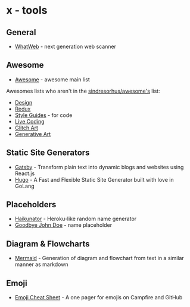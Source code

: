 # x - tools

## General

*   [WhatWeb](http://whatweb.net/) - next generation web scanner

## Awesome

*   [Awesome](https://github.com/sindresorhus/awesome) - awesome main list

Awesomes lists who aren't in the [sindresorhus/awesome's](https://github.com/sindresorhus/awesome) list:

*   [Design](https://github.com/gztchan/awesome-design)
*   [Redux](https://github.com/xgrommx/awesome-redux)
*   [Style Guides](https://github.com/kciter/awesome-style-guide) - for code
*   [Live Coding](https://github.com/moebiuseye/awesome-live-coding)
*   [Glitch Art](https://github.com/rspt/awesome-glitch-art)
*   [Generative Art](https://github.com/rspt/awesome-generative-art)

## Static Site Generators

*   [Gatsby](https://github.com/gatsbyjs/gatsby) - Transform plain text into dynamic blogs and websites using React.js
*   [Hugo](https://github.com/spf13/hugo) - A Fast and Flexible Static Site Generator built with love in GoLang

## Placeholders

*   [Haikunator](https://github.com/usmanbashir/haikunator) - Heroku-like random name generator
*   [Goodbye John Doe](http://goodbyejohndoe.com/) - name placeholder

## Diagram & Flowcharts

*   [Mermaid](https://github.com/knsv/mermaid) - Generation of diagram and flowchart from text in a similar manner as markdown

## Emoji

*   [Emoji Cheat Sheet](http://www.webpagefx.com/tools/emoji-cheat-sheet/) - A one pager for emojis on Campfire and GitHub
